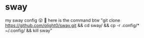 # sway
my sway config 😲 🤯
here is the command btw "git clone https://github.com/olight0/sway.git && cd sway/ && cp -r .config/* ~/.config/ && kill sway"
